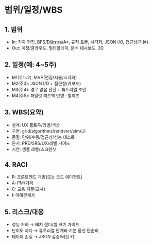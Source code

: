 # 범위/일정/WBS

## 1. 범위
- In: 격자 편집, BFS/Dijkstra/A*, 규칙 토글, 시각화, JSON I/O, 접근성(기본)
- Out: 계정/클라우드, 멀티플레이, 분석 대시보드, 3D

## 2. 일정(예: 4~5주)
- M1(주1~2): MVP(편집/시뮬/시각화)
- M2(주3): JSON I/O + 접근성(키보드)
- M3(주4): 경로 없음 진단 + 튜토리얼 초안
- M4(주5): 파일럿 피드백 반영 · 릴리즈

## 3. WBS(요약)
- 설계: UX 플로우/라벨/색상
- 구현: grid/algorithms/renderer/sim/UI
- 품질: 단위/수동/접근성/성능 테스트
- 문서: PRD/SRS/UX/레벨 가이드
- 시연: 샘플 레벨/스크린샷

## 4. RACI
- R: 프론트엔드 개발(또는 코드 에이전트)
- A: PM/기획
- C: 교육 자문(교사)
- I: 이해관계자

## 5. 리스크/대응
- 성능 저하 → 배치 렌더/셀 크기 가이드
- 난이도 과다 → 튜토리얼 단계화·기본 옵션 단순화
- 데이터 손실 → JSON 검증/버전 키
